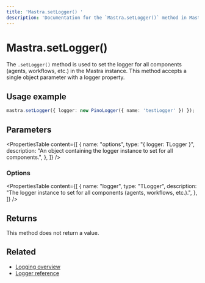 ```yaml
---
title: 'Mastra.setLogger() '
description: 'Documentation for the `Mastra.setLogger()` method in Mastra, which sets the logger for all components (agents, workflows, etc.).'
---
```


# Mastra.setLogger()

The `.setLogger()` method is used to set the logger for all components (agents, workflows, etc.) in the Mastra instance. This method accepts a single object parameter with a logger property.

## Usage example

```typescript copy
mastra.setLogger({ logger: new PinoLogger({ name: 'testLogger' }) });
```

## Parameters

<PropertiesTable
content={[
{
name: "options",
type: "{ logger: TLogger }",
description: "An object containing the logger instance to set for all components.",
},
]}
/>

### Options

<PropertiesTable
content={[
{
name: "logger",
type: "TLogger",
description: "The logger instance to set for all components (agents, workflows, etc.).",
},
]}
/>

## Returns

This method does not return a value.

## Related

- [Logging overview](/docs/observability/logging)
- [Logger reference](/docs/reference/observability/logging/pino-logger)
